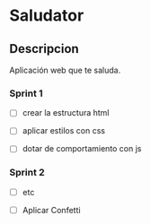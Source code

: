 # Saludator

## Descripcion

Aplicación web que te saluda.

### Sprint 1

- [ ] crear la estructura html

- [ ] aplicar estilos con css

- [ ] dotar de comportamiento con js

### Sprint 2

- [ ] etc

- [ ] Aplicar Confetti
